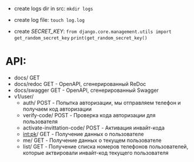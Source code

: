 - create logs dir in src:
```mkdir logs```

- create log file:
```touch log.log```

- create *SECRET_KEY*:
```from django.core.management.utils import get_random_secret_key```
```print(get_random_secret_key()```

# API:
- docs/ GET
- docs/redoc GET - OpenAPI, сгенерированный ReDoc
- docs/swagger GET - OpenAPI, сгенерированный Swagger
- v1/user/
    - auth/ POST - Попытка авторизации, мы отправляем телефон и получаем код авторизации
    - verify-code/ POST - Проверка кода авторизации для пользователя
    - activate-invittation-code/ POST - Активация инвайт-кода
    - <int:pk>/ GET - Получение данных о пользователе
    - me/ GET - Получение данных о текущем пользователе
    - list/ GET - Получение списка номеров телефонов пользователей,
    которые актвировали инвайт-код текущего пользователя

